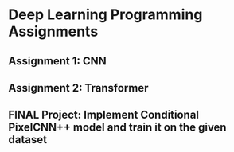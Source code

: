 # Deep Learning Programming Assignments
## Assignment 1: CNN
## Assignment 2: Transformer
## FINAL Project: Implement Conditional PixelCNN++ model and train it on the given dataset
